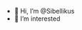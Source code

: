 - 👋 Hi, I’m @Sibellikus
- 👀 I’m interested


<!---
Sibellikus/Sibellikus is a ✨ special ✨ repository because its `README.md` (this file) appears on your GitHub profile.
You can click the Preview link to take a look at your changes.
--->
